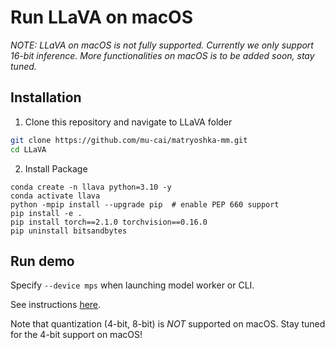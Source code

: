 # Run LLaVA on macOS

*NOTE: LLaVA on macOS is not fully supported. Currently we only support 16-bit inference. More functionalities on macOS is to be added soon, stay tuned.*

## Installation

1. Clone this repository and navigate to LLaVA folder
```bash
git clone https://github.com/mu-cai/matryoshka-mm.git
cd LLaVA
```

2. Install Package
```Shell
conda create -n llava python=3.10 -y
conda activate llava
python -mpip install --upgrade pip  # enable PEP 660 support
pip install -e .
pip install torch==2.1.0 torchvision==0.16.0
pip uninstall bitsandbytes
```

## Run demo

Specify `--device mps` when launching model worker or CLI.

See instructions [here](https://github.com/mu-cai/matryoshka-mm#demo).

Note that quantization (4-bit, 8-bit) is *NOT* supported on macOS. Stay tuned for the 4-bit support on macOS!

